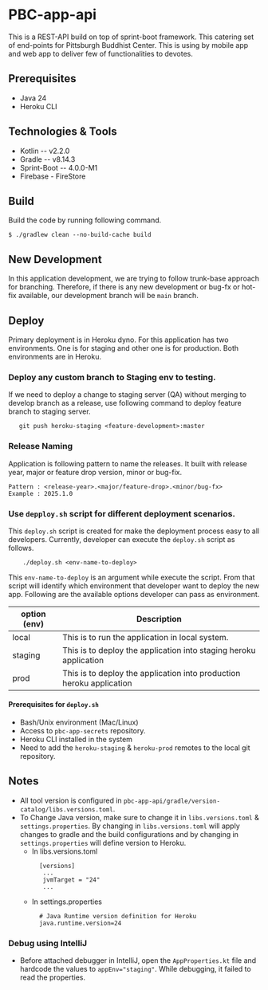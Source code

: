 # PBC-app-api
This is a REST-API build on top of sprint-boot framework. This catering set of end-points for Pittsburgh Buddhist Center.  This is using by mobile app 
and web app to deliver few of functionalities to devotes.

## Prerequisites
 * Java 24
 * Heroku CLI

## Technologies & Tools
 * Kotlin -- v2.2.0
 * Gradle -- v8.14.3
 * Sprint-Boot -- 4.0.0-M1
 * Firebase - FireStore

## Build
Build the code by running following command.
<br />
````
$ ./gradlew clean --no-build-cache build
````

## New Development
In this application development, we are trying to follow trunk-base approach for branching. Therefore, if there is any new development or bug-fx or hot-fix
available, our development branch will be `main` branch.

## Deploy
Primary deployment is in Heroku dyno. For this application has two environments. One is for staging and other one is for
production. Both environments are in Heroku.

### Deploy any custom branch to Staging env to testing.
If we need to deploy a change to staging server (QA) without merging to develop branch as a release, use following command
to deploy feature branch to staging server.
````
   git push heroku-staging <feature-development>:master
````

### Release Naming
Application is following pattern to name the releases. It built with release year, major or feature drop version, minor or bug-fix.
````
Pattern : <release-year>.<major/feature-drop>.<minor/bug-fx> 
Example : 2025.1.0
````

### Use `depploy.sh` script for different deployment scenarios.
This `deploy.sh` script is created for make the deployment process easy to all developers. Currently, developer can execute the `deploy.sh` script as follows.
````
    ./deploy.sh <env-name-to-deploy>
````

This `env-name-to-deploy` is an argument while execute the script. From that script will identify which environment that developer want to deploy the new app.
Following are the available options developer can pass as environment.

|option (env)  |Description    |
|--------------|---------------|
|local         |This is to run the application in local system. |
|staging       |This is to deploy the application into staging heroku application|
|prod          |This is to deploy the application into production heroku application|

#### Prerequisites for `deploy.sh`
- Bash/Unix environment (Mac/Linux)
- Access to `pbc-app-secrets` repository.
- Heroku CLI installed in the system
- Need to add the `heroku-staging` & `heroku-prod` remotes to the local git repository.

## Notes
 * All tool version is configured in `pbc-app-api/gradle/version-catalog/libs.versions.toml`.
 * To Change Java version, make sure to change it in `libs.versions.toml` & `settings.properties`. By changing in `libs.versions.toml` will apply changes to 
   gradle and the build configurations and by changing in `settings.properties` will define version to Heroku.
   - In libs.versions.toml
     ````
       [versions]
        ...
        jvmTarget = "24"
        ...
     ````
   - In settings.properties
     ````
       # Java Runtime version definition for Heroku
       java.runtime.version=24
     ````

### Debug using IntelliJ
 * Before attached debugger in IntelliJ, open the `AppProperties.kt` file and hardcode the values to `appEnv="staging"`.
   While debugging, it failed to read the properties. 

